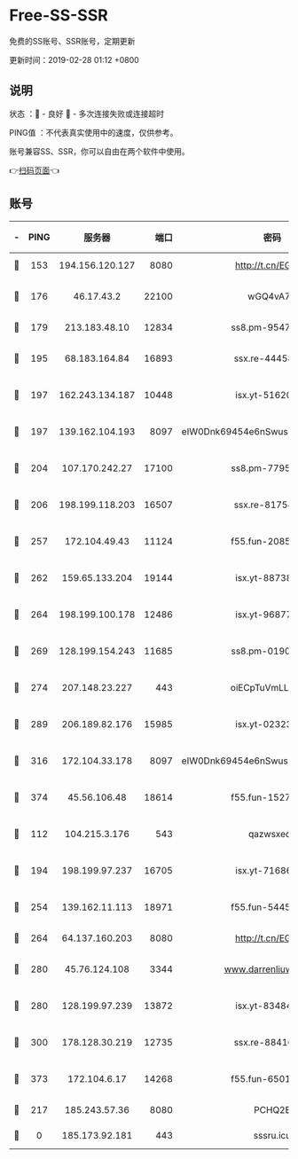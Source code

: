 # Free-SS-SSR

免费的SS账号、SSR账号，定期更新

更新时间：2019-02-28 01:12 +0800

## 说明

状态     ：🙂 - 良好 🙁 - 多次连接失败或连接超时

PING值   ：不代表真实使用中的速度，仅供参考。

账号兼容SS、SSR，你可以自由在两个软件中使用。

👉[扫码页面](https://liesauer.github.io/free-ss-ssr.github.io/)👈

## 账号

|-|PING|服务器|端口|密码|加密方式|区域|
|:----:|:----:|:-----:|-----:|:----:|:----:|:----:|
|🙂|153|194.156.120.127|8080|http://t.cn/EGJIyrl|rc4-md5|RU|
|🙂|176|46.17.43.2|22100|wGQ4vA7D|aes-256-gcm|RU|
|🙂|179|213.183.48.10|12834|ss8.pm-95470705|rc4-md5|RU|
|🙂|195|68.183.164.84|16893|ssx.re-44458033|aes-256-cfb|US|
|🙂|197|162.243.134.187|10448|isx.yt-51620618|aes-256-cfb|US|
|🙂|197|139.162.104.193|8097|eIW0Dnk69454e6nSwuspv9DmS201tQ0D|aes-256-cfb|JP|
|🙂|204|107.170.242.27|17100|ss8.pm-77954051|aes-256-cfb|US|
|🙂|206|198.199.118.203|16507|ssx.re-81754626|aes-256-cfb|US|
|🙂|257|172.104.49.43|11124|f55.fun-20858205|aes-256-cfb|SG|
|🙂|262|159.65.133.204|19144|isx.yt-88738711|aes-256-cfb|SG|
|🙂|264|198.199.100.178|12486|isx.yt-96877490|aes-256-cfb|US|
|🙂|269|128.199.154.243|11685|ss8.pm-01906462|aes-256-cfb|SG|
|🙂|274|207.148.23.227|443|oiECpTuVmLLxk4Ts|aes-256-cfb|US|
|🙂|289|206.189.82.176|15985|isx.yt-02323158|aes-256-cfb|SG|
|🙂|316|172.104.33.178|8097|eIW0Dnk69454e6nSwuspv9DmS201tQ0D|aes-256-cfb|SG|
|🙂|374|45.56.106.48|18614|f55.fun-15279736|aes-256-cfb|US|
|🙂|112|104.215.3.176|543|qazwsxedc|aes-256-gcm|JP|
|🙂|194|198.199.97.237|16705|isx.yt-71686489|aes-256-cfb|US|
|🙂|254|139.162.11.113|18971|f55.fun-54452704|aes-256-cfb|SG|
|🙂|264|64.137.160.203|8080|http://t.cn/EGJIyrl|rc4-md5|CA|
|🙂|280|45.76.124.108|3344|www.darrenliuwei.com|aes-256-cfb|AU|
|🙂|280|128.199.97.239|13872|isx.yt-83484213|aes-256-cfb|SG|
|🙂|300|178.128.30.219|12735|ssx.re-88416834|aes-256-cfb|SG|
|🙂|373|172.104.6.17|14268|f55.fun-65015566|aes-256-cfb|US|
|🙁|217|185.243.57.36|8080|PCHQ2E|rc4-md5|US|
|🙁|0|185.173.92.181|443|sssru.icu|rc4-md5|RU|
